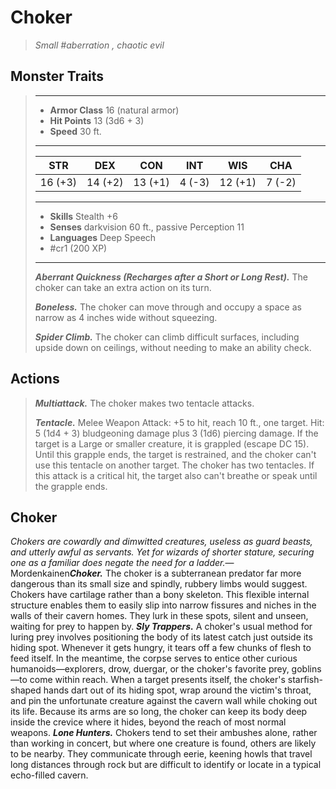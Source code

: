 # Choker
>*Small #aberration , chaotic evil*
## Monster Traits
>___
>- **Armor Class** 16 (natural armor)
>- **Hit Points** 13 (3d6 + 3)
>- **Speed** 30 ft.
>___
>|STR|DEX|CON|INT|WIS|CHA|
>|:---:|:---:|:---:|:---:|:---:|:---:|
>|16 (+3)|14 (+2)|13 (+1)|4 (-3)|12 (+1)|7 (-2)|
>___
>- **Skills** Stealth +6
>- **Senses** darkvision 60 ft., passive Perception 11
>- **Languages** Deep Speech
>- #cr1 (200 XP)
>___
>***Aberrant Quickness (Recharges after a Short or Long Rest).*** The choker can take an extra action on its turn.  
>
>***Boneless.*** The choker can move through and occupy a space as narrow as 4 inches wide without squeezing.  
>
>***Spider Climb.*** The choker can climb difficult surfaces, including upside down on ceilings, without needing to make an ability check.  
>
## Actions
>***Multiattack.*** The choker makes two tentacle attacks.  
>
>***Tentacle.*** Melee Weapon Attack: +5 to hit, reach 10 ft., one target. Hit: 5 (1d4 + 3) bludgeoning damage plus 3 (1d6) piercing damage. If the target is a Large or smaller creature, it is grappled (escape DC 15). Until this grapple ends, the target is restrained, and the choker can't use this tentacle on another target. The choker has two tentacles. If this attack is a critical hit, the target also can't breathe or speak until the grapple ends.
## Choker
*Chokers are cowardly and dimwitted creatures, useless as guard beasts, and utterly awful as servants. Yet for wizards of shorter stature, securing one as a familiar does negate the need for a ladder.*— Mordenkainen***Choker.*** The choker is a subterranean predator far more dangerous than its small size and spindly, rubbery limbs would suggest.
Chokers have cartilage rather than a bony skeleton. This flexible internal structure enables them to easily slip into narrow fissures and niches in the walls of their cavern homes. They lurk in these spots, silent and unseen, waiting for prey to happen by.
***Sly Trappers.*** A choker's usual method for luring prey involves positioning the body of its latest catch just outside its hiding spot. Whenever it gets hungry, it tears off a few chunks of flesh to feed itself. In the meantime, the corpse serves to entice other curious humanoids—explorers, drow, duergar, or the choker's favorite prey, goblins—to come within reach.
When a target presents itself, the choker's starfish-shaped hands dart out of its hiding spot, wrap around the victim's throat, and pin the unfortunate creature against the cavern wall while choking out its life. Because its arms are so long, the choker can keep its body deep inside the crevice where it hides, beyond the reach of most normal weapons.
***Lone Hunters.*** Chokers tend to set their ambushes alone, rather than working in concert, but where one creature is found, others are likely to be nearby. They communicate through eerie, keening howls that travel long distances through rock but are difficult to identify or locate in a typical echo-filled cavern.